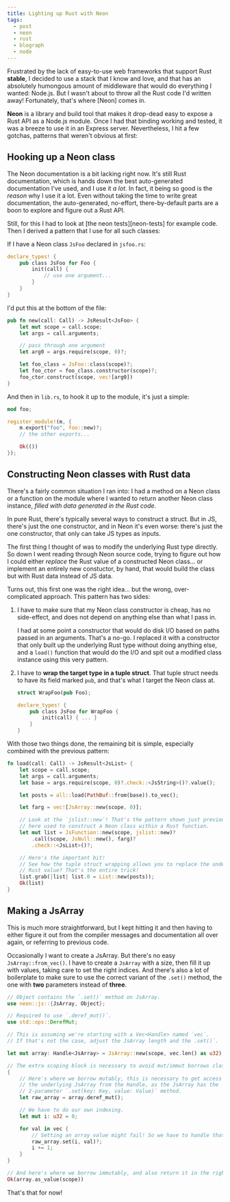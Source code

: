 ```yaml
---
title: Lighting up Rust with Neon
tags:
  - post
  - neon
  - rust
  - blograph
  - node
---
```


Frustrated by the lack of easy-to-use web frameworks that support Rust
**stable**, I decided to use a stack that I know and love, and that has an
absolutely humongous amount of middleware that would do everything I wanted:
Node.js. But I wasn't about to throw all the Rust code I'd written away!
Fortunately, that's where [Neon] comes in.

**Neon** is a library and build tool that makes it drop-dead easy to expose a
Rust API as a Node.js module. Once I had that binding working and tested, it
was a breeze to use it in an Express server. Nevertheless, I hit a few gotchas,
patterns that weren't obvious at first:

## Hooking up a Neon class

The Neon documentation is a bit lacking right now. It's still Rust
documentation, which is hands down the best auto-generated documentation I've
used, and I use it _a lot_. In fact, it being so good is the _reason_ why I use
it a lot. Even without taking the time to write great documentation, the
auto-generated, no-effort, there-by-default parts are a boon to explore and
figure out a Rust API.

Still, for this I had to look at [the neon tests][neon-tests] for example code.
Then I derived a pattern that I use for all such classes:

If I have a Neon class `JsFoo` declared in `jsfoo.rs`:

```rust
declare_types! {
    pub class JsFoo for Foo {
        init(call) {
            // use one argument...
        }
    }
}
```

I'd put this at the bottom of the file:

```rust
pub fn new(call: Call) -> JsResult<JsFoo> {
    let mut scope = call.scope;
    let args = call.arguments;

    // pass through one argument
    let arg0 = args.require(scope, 0)?;

    let foo_class = JsFoo::class(scope)?;
    let foo_ctor = foo_class.constructor(scope)?;
    foo_ctor.construct(scope, vec![arg0])
}
```

And then in `lib.rs`, to hook it up to the module, it's just a simple:

```rust
mod foo;

register_module!(m, {
    m.export("foo", foo::new)?;
    // the other exports...

    Ok(())
});
```

## Constructing Neon classes with Rust data

There's a fairly common situation I ran into: I had a method on a Neon class or
a function on the module where I wanted to return another Neon class instance,
_filled with data generated in the Rust code._

In pure Rust, there's typically several ways to construct a struct. But in JS,
there's just the one constructor, and in Neon it's even worse: there's just the
one constructor, that only can take JS types as inputs.

The first thing I thought of was to modify the underlying Rust type directly.
So down I went reading through Neon source code, trying to figure out how I
could either _replace_ the Rust value of a constructed Neon class… or implement
an entirely new constuctor, by hand, that would build the class but with Rust
data instead of JS data.

Turns out, this first one was the right idea… but the wrong, over-complicated
approach. This pattern has two sides:

1. I have to make sure that my Neon class constructor is cheap, has no
   side-effect, and does not depend on anything else than what I pass in.

   I had at some point a constructor that would do disk I/O based on paths
   passed in an arguments. That's a no-go. I replaced it with a constructor
   that only built up the underlying Rust type without doing anything else, and
   a `load()` function that would do the I/O and spit out a modified class
   instance using this very pattern.

2. I have to **wrap the target type in a tuple struct**. That tuple struct
   needs to have its field marked `pub`, and that's what I target the Neon
   class at.

   ```rust
   struct WrapFoo(pub Foo);

   declare_types! {
       pub class JsFoo for WrapFoo {
           init(call) { ... }
       }
   }
   ```

With those two things done, the remaining bit is simple, especially combined
with the previous pattern:

```rust
fn load(call: Call) -> JsResult<JsList> {
    let scope = call.scope;
    let args = call.arguments;
    let base = args.require(scope, 0)?.check::<JsString>()?.value();

    let posts = all::load(PathBuf::from(base)).to_vec();

    let farg = vec![JsArray::new(scope, 0)];

    // Look at the `jslist::new`! That's the pattern shown just previously,
    // here used to construct a Neon class within a Rust function.
    let mut list = JsFunction::new(scope, jslist::new)?
        .call(scope, JsNull::new(), farg)?
        .check::<JsList>()?;

    // Here's the important bit!
    // See how the tuple struct wrapping allows you to replace the underlying
    // Rust value? That's the entire trick!
    list.grab(|list| list.0 = List::new(posts));
    Ok(list)
}
```

## Making a JsArray

This is much more straightforward, but I kept hitting it and then having to
either figure it out from the compiler messages and documentation all over
again, or referring to previous code.

Occasionally I want to create a JsArray. But there's no easy
`JsArray::from_vec()`. I have to create a `JsArray` with a size, then fill it
up with values, taking care to set the right indices. And there's also a lot of
boilerplate to make sure to use the correct variant of the `.set()` method, the
one with **two** parameters instead of **three**.

```rust
// Object contains the `.set()` method on JsArray.
use neon::js::{JsArray, Object};

// Required to use `.deref_mut()`.
use std::ops::DerefMut;

// This is assuming we're starting with a Vec<Handle> named `vec`.
// If that's not the case, adjust the JsArray length and the .set()`.

let mut array: Handle<JsArray> = JsArray::new(scope, vec.len() as u32);

// The extra scoping block is necessary to avoid mut/immut borrows clashing.
{
    // Here's where we borrow mutably, this is necessary to get access to
    // the underlying JsArray from the Handle, as the JsArray has the
    // 2-parameter `.set(key: Key, value: Value)` method.
    let raw_array = array.deref_mut();

    // We have to do our own indexing.
    let mut i: u32 = 0;

    for val in vec {
        // Setting an array value might fail! So we have to handle that.
        raw_array.set(i, val)?;
        i += 1;
    }
}

// And here's where we borrow immutably, and also return it in the right format.
Ok(array.as_value(scope))
```

That's that for now!
